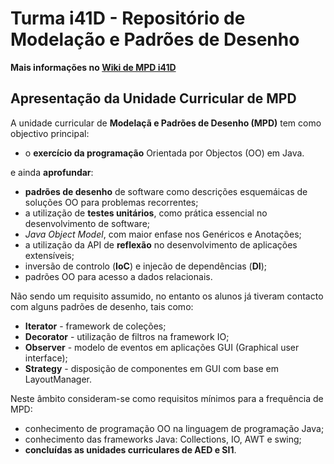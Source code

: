 # Turma i41D - Repositório de Modelação e Padrões de Desenho

**Mais informações no [Wiki de MPD i41D](https://github.com/isel-leic-mpd/mpd-2012-i41D/wiki)**

## Apresentação da Unidade Curricular de MPD

A unidade curricular de **Modelaçã e Padrões de Desenho (MPD)** tem como objectivo principal: 

 * o **exercício da programação** Orientada por Objectos (OO) em Java.

e ainda **aprofundar**: 

 * **padrões de desenho** de software como descrições esquemáicas de soluções OO para problemas recorrentes;
 * a utilização de **testes unitários**, como prática essencial no desenvolvimento de software;
 * *Java Object Model*, com maior enfase nos Genéricos e Anotações;
 * a utilização da API de **reflexão** no desenvolvimento de aplicações extensíveis;
 * inversão de controlo (**IoC**) e injecão de dependências (**DI**);
 * padrões OO para acesso a dados relacionais.

Não sendo um requisito assumido, no entanto os alunos já tiveram contacto com alguns padrões de desenho, tais como:
 
 * **Iterator** - framework de coleções;
 * **Decorator** - utilização de filtros na framework IO;
 * **Observer** - modelo de eventos em aplicações GUI (Graphical user interface);
 * **Strategy** - disposição de componentes em GUI com base em LayoutManager.
 
Neste âmbito consideram-se como requisitos mínimos para a frequência de MPD:
 
 * conhecimento de programação OO na linguagem de programação Java;
 * conhecimento das frameworks Java: Collections, IO, AWT e swing;
 * **concluídas as unidades curriculares de AED e SI1**.
